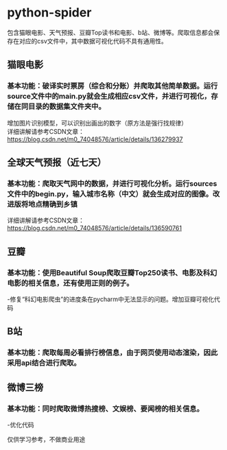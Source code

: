 # python-spider
包含猫眼电影、天气预报、豆瓣Top读书和电影、b站、微博等。爬取信息都会保存在对应的csv文件中，其中数据可视化代码不具有通用性。 <br>

## 猫眼电影 <br>
### 基本功能：破译实时票房（综合和分账）并爬取其他简单数据。运行source文件中的main.py就会生成相应csv文件，并进行可视化，存储在同目录的数据集文件夹中。 <br>
增加图片识别模型，可以识别出画出的数字（原方法是强行找规律）  <br>
详细讲解请参考CSDN文章：https://blog.csdn.net/m0_74048576/article/details/136279937 <br>

## 全球天气预报（近七天） <br>
### 基本功能：爬取天气网中的数据，并进行可视化分析。运行sources文件中的begin.py，输入城市名称（中文）就会生成对应的图像。改进版将地点精确到乡镇 <br>
详细讲解请参考CSDN文章：https://blog.csdn.net/m0_74048576/article/details/136590761 <br>

## 豆瓣 <br>
### 基本功能：使用Beautiful Soup爬取豆瓣Top250读书、电影及科幻电影的相关信息，还有使用正则的例子。 <br>
-修复“科幻电影爬虫”的进度条在pycharm中无法显示的问题。增加豆瓣可视化代码  <br>

## B站 <br>
### 基本功能：爬取每周必看排行榜信息，由于网页使用动态渲染，因此采用api结合进行爬取。 <br>

## 微博三榜 <br>
### 基本功能：同时爬取微博热搜榜、文娱榜、要闻榜的相关信息。 <br>
-优化代码  <br>

仅供学习参考，不做商业用途
